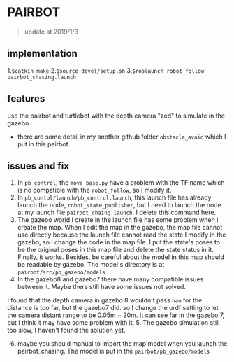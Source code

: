 # PAIRBOT
> update at 2019/1/3

## implementation

1.`$catkin_make`
2.`$source devel/setup.sh`
3.`$roslaunch robot_follow pairbot_chasing.launch`

## features

use the pairbot and turtlebot with the depth camera "zed" to simulate in the gazebo.
- there are some detail in my another github folder `obstacle_avoid` which I put in this pairbot.
## issues and fix

1. In `pb_control`, the `move_base.py` have a problem with the TF name which is no compatible with the `robot_follow`, so I modify it.
2. In `pb_contol/launch/pb_control.launch`, this launch file has already launch the node, `robot_state_publisher`, but I need to launch the node at my launch file `pairbot_chaing.launch`. I delete this command here.
3. The gazebo world I create in the launch file has some problem when I create the map. When I edit the map in the gazebo, the map file cannot use directly because the launch file cannot read the state I modify in the gazebo, so I change the code in the map file. I put the state's poses to be the original poses in this map file and delete the state status in it. Finally, it works. Besides, be careful about the model in this map should be readable by gazebo. The model's directory is at `pairbot/src/pb_gazebo/models`
4. In the gazebo8 and gazebo7 there have many compatible issues between it. Maybe there still have some issues not solved. 

I found that the depth camera in gazebo 8 wouldn't pass `nan` for the distance is too far, but the gazebo7 did. so I change the urdf setting to let the camera distant range to be 0.05m ~ 20m. It can see far in the gazebo 7, but I think it may have some problem with it.
5. The gazebo simulation still too slow, I haven't found the solution yet.

6. maybe you should manual to import the map model when you launch the pairbot_chasing.
The model is put in the `pairbot/pb_gazebo/models`
